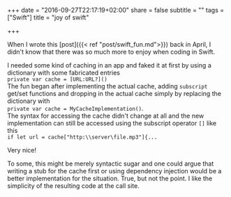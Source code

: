 +++
date = "2016-09-27T22:17:19+02:00"
share = false
subtitle = ""
tags = ["Swift"]
title = "joy of swift"

+++

When I wrote this [post]({{< ref "post/swift_fun.md">}}) back in April, I didn't know that there was so much more to enjoy when coding in Swift. <!--more--> 

I needed some kind of caching in an app and faked it at first by using a dictionary with some fabricated entries   
`private var cache = [URL:URL?]()`  
The fun began after implementing the actual cache, adding `subscript` get/set functions and dropping in the actual cache simply by replacing the dictionary with  
`private var cache = MyCacheImplementation()`.  
The syntax for accessing the cache didn't change at all and the new implementation can still be accessed using the subscript operator `[]` like this  
`if let url = cache["http:\\server\file.mp3"]{...`  

Very nice!

To some, this might be merely syntactic sugar and one could argue that writing a stub for the cache first or using dependency injection would be a better implementation for the situation. True, but not the point. I like the simplicity of the resulting code at the call site.
